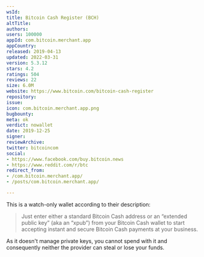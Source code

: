 ```yaml
---
wsId: 
title: Bitcoin Cash Register (BCH)
altTitle: 
authors: 
users: 100000
appId: com.bitcoin.merchant.app
appCountry: 
released: 2019-04-13
updated: 2022-03-31
version: 5.3.12
stars: 4.2
ratings: 504
reviews: 22
size: 6.0M
website: https://www.bitcoin.com/bitcoin-cash-register
repository: 
issue: 
icon: com.bitcoin.merchant.app.png
bugbounty: 
meta: ok
verdict: nowallet
date: 2019-12-25
signer: 
reviewArchive: 
twitter: bitcoincom
social:
- https://www.facebook.com/buy.bitcoin.news
- https://www.reddit.com/r/btc
redirect_from:
- /com.bitcoin.merchant.app/
- /posts/com.bitcoin.merchant.app/

---
```


This is a watch-only wallet according to their description:

> Just enter either a standard Bitcoin Cash address or an “extended public key”
(aka an “xpub”) from your Bitcoin Cash wallet to start accepting instant and
secure Bitcoin Cash payments at your business.

As it doesn't manage private keys, you cannot spend with it and consequently
neither the provider can steal or lose your funds.
